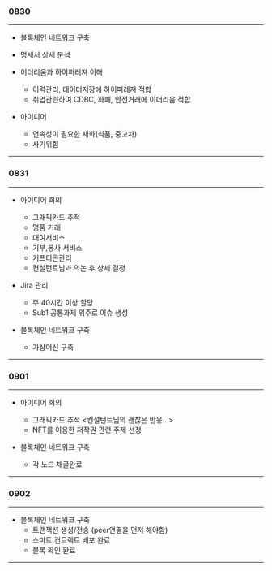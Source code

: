 
### 0830
-------------------------------------
- 블록체인 네트워크 구축
 - 명세서 상세 분석

- 이더리움과 하이퍼레져 이해
   - 이력관리, 데이터저장에 하이퍼레져 적합
   - 취업관련하여 CDBC, 화폐, 안전거래에 이더리움 적합


- 아이디어
   - 연속성이 필요한 재화(식품, 중고차)
   - 사기위험
-------------------------------------

### 0831
-------------------------------------
- 아이디어 회의
  - 그래픽카드 추적
  - 명품 거래
  - 대여서비스
  - 기부,봉사 서비스
  - 기프티콘관리
  - 컨설턴트님과 의논 후 상세 결정

- Jira 관리
  - 주 40시간 이상 할당
  - Sub1 공통과제 위주로 이슈 생성

- 블록체인 네트워크 구축
  - 가상머신 구축
-------------------------------------

### 0901
-------------------------------------
- 아이디어 회의
  - 그래픽카드 추적 <컨설턴트님의 괜찮은 반응...>
  - NFT를 이용한 저작권 관련 주제 선정

- 블록체인 네트워크 구축
  - 각 노드 채굴완료
-------------------------------------

### 0902
-------------------------------------

- 블록체인 네트워크 구축
  - 트랜잭션 생성/전송 (peer연결을 먼저 해야함)
  - 스마트 컨트랙트 배포 완료
  - 블록 확인 완료
-------------------------------------
